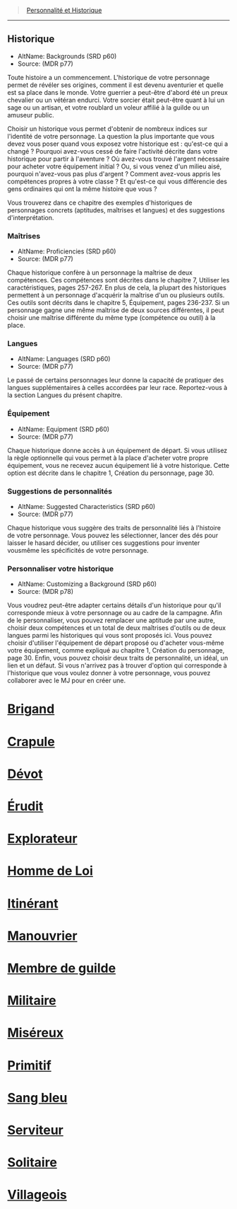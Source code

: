 
<!--Items-->

> <!--ParentNameLink-->[Personnalité et Historique](personnality_background_hd.md#)<!--/ParentNameLink-->

---

## <!--Name-->Historique<!--/Name-->

- AltName: <!--AltName-->Backgrounds (SRD p60)<!--/AltName-->
- Source: <!--Source-->(MDR p77)<!--/Source-->

Toute histoire a un commencement. L'historique de votre personnage permet de révéler ses origines, comment il est devenu aventurier et quelle est sa place dans le monde. Votre guerrier a peut-être d'abord été un preux chevalier ou un vétéran endurci. Votre sorcier était peut-être quant à lui un sage ou un artisan, et votre roublard un voleur affilié à la guilde ou un amuseur public.

Choisir un historique vous permet d'obtenir de nombreux indices sur l'identité de votre personnage. La question la plus importante que vous devez vous poser quand vous exposez votre historique est : qu'est-ce qui a changé ? Pourquoi avez-vous cessé de faire l'activité décrite dans votre historique pour partir à l'aventure ? Où avez-vous trouvé l'argent nécessaire pour acheter votre équipement initial ? Ou, si vous venez d'un milieu aisé, pourquoi n'avez-vous pas plus d'argent ? Comment avez-vous appris les compétences propres à votre classe ? Et qu'est-ce qui vous différencie des gens ordinaires qui ont la même histoire que vous ?

Vous trouverez dans ce chapitre des exemples d'historiques de personnages concrets (aptitudes, maîtrises et langues) et des suggestions d'interprétation.

<!--GenericItem-->

### <!--Name-->Maîtrises<!--/Name-->

- AltName: <!--AltName-->Proficiencies (SRD p60)<!--/AltName-->
- Source: <!--Source-->(MDR p77)<!--/Source-->

Chaque historique confère à un personnage la maîtrise de deux compétences. Ces compétences sont décrites dans le chapitre 7, Utiliser les caractéristiques, pages 257-267. En plus de cela, la plupart des historiques permettent à un personnage d'acquérir la maîtrise d'un ou plusieurs outils. Ces outils sont décrits dans le chapitre 5, Équipement, pages 236-237. Si un personnage gagne une même maîtrise de deux sources différentes, il peut choisir une maîtrise différente du même type (compétence ou outil) à la place.

<!--/GenericItem-->

<!--GenericItem-->

### <!--Name-->Langues<!--/Name-->

- AltName: <!--AltName-->Languages (SRD p60)<!--/AltName-->
- Source: <!--Source-->(MDR p77)<!--/Source-->

Le passé de certains personnages leur donne la capacité de pratiquer des langues supplémentaires à celles accordées par leur race. Reportez-vous à la section Langues du présent chapitre.

<!--/GenericItem-->

<!--GenericItem-->

### <!--Name-->Équipement<!--/Name-->

- AltName: <!--AltName-->Equipment (SRD p60)<!--/AltName-->
- Source: <!--Source-->(MDR p77)<!--/Source-->

Chaque historique donne accès à un équipement de départ. Si vous utilisez la règle optionnelle qui vous permet à la place d'acheter votre propre équipement, vous ne recevez aucun équipement lié à votre historique. Cette option est décrite dans le chapitre 1, Création du personnage, page 30.

<!--/GenericItem-->

<!--GenericItem-->

### <!--Name-->Suggestions de personnalités<!--/Name-->

- AltName: <!--AltName-->Suggested Characteristics (SRD p60)<!--/AltName-->
- Source: <!--Source-->(MDR p77)<!--/Source-->

Chaque historique vous suggère des traits de personnalité liés à l'histoire de votre personnage. Vous pouvez les sélectionner, lancer des dés pour laisser le hasard décider, ou utiliser ces suggestions pour inventer vousmême les spécificités de votre personnage.


<!--/GenericItem-->

<!--GenericItem-->

### <!--Name-->Personnaliser votre historique<!--/Name-->

- AltName: <!--AltName-->Customizing a Background (SRD p60)<!--/AltName-->
- Source: <!--Source-->(MDR p78)<!--/Source-->

Vous voudrez peut-être adapter certains détails d'un historique pour qu'il corresponde mieux à votre personnage ou au cadre de la campagne. Afin de le personnaliser, vous pouvez remplacer une aptitude par une autre, choisir deux compétences et un total de deux maîtrises d'outils ou de deux langues parmi les historiques qui vous sont proposés ici. Vous pouvez choisir d'utiliser l'équipement de départ proposé ou d'acheter vous-même votre équipement, comme expliqué au chapitre 1, Création du personnage, page 30. Enfin, vous pouvez choisir deux traits de personnalité, un idéal, un lien et un défaut. Si vous n'arrivez pas à trouver d'option qui corresponde à l'historique que vous voulez donner à votre personnage, vous pouvez collaborer avec le MJ pour en créer une.


<!--/GenericItem-->

<!--LinkItem-->

# <!--NameLink-->[Brigand](background_brigand_hd.md)<!--/NameLink-->
 
<!--/LinkItem-->

<!--LinkItem-->

# <!--NameLink-->[Crapule](background_crapule_hd.md)<!--/NameLink-->

<!--/LinkItem-->

<!--LinkItem-->

# <!--NameLink-->[Dévot](background_devot_hd.md)<!--/NameLink-->

<!--/LinkItem-->

<!--LinkItem-->

# <!--NameLink-->[Érudit](background_erudit_hd.md)<!--/NameLink-->

<!--/LinkItem-->

<!--LinkItem-->

# <!--NameLink-->[Explorateur](background_explorateur_hd.md)<!--/NameLink-->

<!--/LinkItem-->

<!--LinkItem-->

# <!--NameLink-->[Homme de Loi](background_hommedeloi_hd.md)<!--/NameLink-->

<!--/LinkItem-->

<!--LinkItem-->

# <!--NameLink-->[Itinérant](background_itinerant_hd.md)<!--/NameLink-->

<!--/LinkItem-->

<!--LinkItem-->

# <!--NameLink-->[Manouvrier](background_manouvrier_hd.md)<!--/NameLink-->

<!--/LinkItem-->

<!--LinkItem-->

# <!--NameLink-->[Membre de guilde](background_membredeguilde_hd.md)<!--/NameLink-->

<!--/LinkItem-->

<!--LinkItem-->

# <!--NameLink-->[Militaire](background_militaire_hd.md)<!--/NameLink-->

<!--/LinkItem-->

<!--LinkItem-->

# <!--NameLink-->[Miséreux](background_misereux_hd.md)<!--/NameLink-->

<!--/LinkItem-->

<!--LinkItem-->

# <!--NameLink-->[Primitif](background_primitif_hd.md)<!--/NameLink-->

<!--/LinkItem-->

<!--LinkItem-->

# <!--NameLink-->[Sang bleu](background_sangbleu_hd.md)<!--/NameLink-->

<!--/LinkItem-->

<!--LinkItem-->

# <!--NameLink-->[Serviteur](background_serviteur_hd.md)<!--/NameLink-->

<!--/LinkItem-->

<!--LinkItem-->

# <!--NameLink-->[Solitaire](background_solitaire_hd.md)<!--/NameLink-->

<!--/LinkItem-->

<!--LinkItem-->

# <!--NameLink-->[Villageois](background_villageois_hd.md)<!--/NameLink-->

<!--/LinkItem-->

<!--/Items-->












